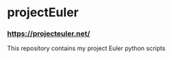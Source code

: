 # projectEuler

### https://projecteuler.net/

This repository contains my project Euler python scripts
